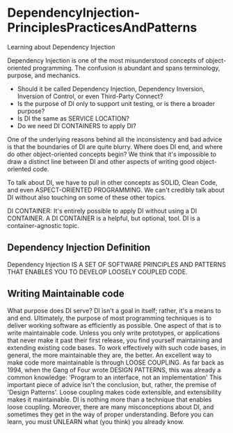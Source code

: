 # DependencyInjection-PrinciplesPracticesAndPatterns
Learning about Dependency Injection

Dependency Injection is one of the most misunderstood concepts of object-oriented programming. The confusion is abundant and spans terminology, purpose, and mechanics. 
- Should it be called Dependency Injection, Dependency Inversion, Inversion of Control, or even Third-Party Connect? 
- Is the purpose of DI only to support unit testing, or is there a broader purpose?
- Is DI the same as SERVICE LOCATION? 
- Do we need DI CONTAINERS to apply DI?

One of the underlying reasons behind all the inconsistency and bad advice is that the boundaries of DI are quite blurry. Where does DI end, and where do other object-oriented concepts begin? We think that it's impossible to draw a distinct line between DI and other aspects of writing good object-oriented code. 

To talk about DI, we have to pull in other concepts as SOLID, Clean Code, and even ASPECT-ORIENTED PROGRAMMING. We can't credibly talk about DI without also touching on some of these other topics. 

DI CONTAINER: It's entirely possible to apply DI without using a DI CONTAINER. A DI CONTAINER is a helpful, but optional, tool. DI is a container-agnostic topic. 

## Dependency Injection Definition
Dependency Injection IS A SET OF SOFTWARE PRINCIPLES AND PATTERNS THAT ENABLES YOU TO DEVELOP LOOSELY COUPLED CODE. 

## Writing Maintainable code
What purpose does DI serve? DI isn't a goal in itself; rather, it's a means to and end. Ultimately, the purpose of most programming techniques is to deliver working software as efficiently as possible. One aspect of that is to write maintainable code. 
Unless you only write prototypes, or applications that never make it past their first release, you find yourself maintaining and extending existing code bases. To work effectively with such code bases, in general, the more maintainable they are, the better. 
An excellent way to make code more maintainable is through LOOSE COUPLING. As far back as 1994, when the Gang of Four wrote DESIGN PATTERNS, this was already a common knowledge:
'Program to an interface, not an implementation'
This important piece of advice isn't the conclusion, but, rather, the premise of 'Design Patterns'. Loose coupling makes code extensible, and extensibility makes it maintainable. DI is nothing more than a technique that enables loose coupling. Moreover, there are many misconceptions about DI, and sometimes they get in the way of proper understanding. Before you can learn, you must UNLEARN what (you think) you already know. 
